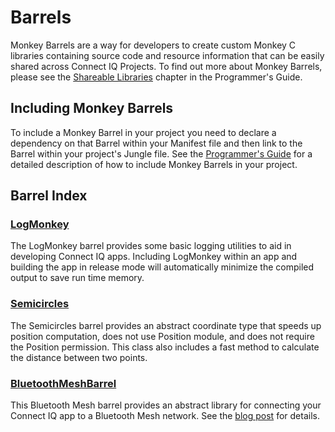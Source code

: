 # Barrels
Monkey Barrels are a way for developers to create custom Monkey C libraries containing source code and resource information that can be easily shared across Connect IQ Projects. To find out more about Monkey Barrels, please see the <a href="https://developer.garmin.com/connect-iq/programmers-guide/shareable-libraries/">Shareable Libraries</a> chapter in the Programmer's Guide.

## Including Monkey Barrels
To include a Monkey Barrel in your project you need to declare a dependency on that Barrel within your Manifest file and then link to the Barrel within your project's Jungle file. See the [Programmer's Guide](https://developer.garmin.com/connect-iq/programmers-guide/monkey-barrels#how-to-include-barrels) for a detailed description of how to include Monkey Barrels in your project.

## Barrel Index

### **[LogMonkey](https://github.com/garmin/connectiq-apps/tree/master/barrels/LogMonkey)**
The LogMonkey barrel provides some basic logging utilities to aid in developing Connect IQ apps. Including LogMonkey within an app and building the app in release mode will automatically minimize the compiled output to save run time memory.

### **[Semicircles](https://github.com/garmin/connectiq-apps/tree/master/barrels/Semicircles)**
The Semicircles barrel provides an abstract coordinate type that speeds up position computation, does not use Position module, and does not require the Position permission. This class also includes a fast method to calculate the distance between two points.

### **[BluetoothMeshBarrel](https://github.com/garmin/connectiq-apps/tree/master/barrels/BluetoothMeshBarrel)**
This Bluetooth Mesh barrel provides an abstract library for connecting your Connect IQ app to a Bluetooth Mesh network. See the [blog post](https://forums.garmin.com/developer/connect-iq/b/news-announcements/posts/bluetooth-mesh-networking-with-connect-iq) for details.
